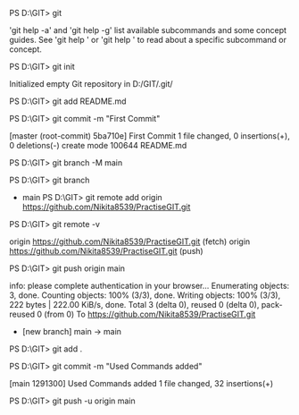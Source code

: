 PS D:\GIT> git

'git help -a' and 'git help -g' list available subcommands and some
concept guides. See 'git help <command>' or 'git help <concept>'
to read about a specific subcommand or concept.

PS D:\GIT> git init

Initialized empty Git repository in D:/GIT/.git/

PS D:\GIT> git add README.md

PS D:\GIT> git commit -m "First Commit"

[master (root-commit) 5ba710e] First Commit
 1 file changed, 0 insertions(+), 0 deletions(-)
 create mode 100644 README.md

PS D:\GIT> git branch -M main

PS D:\GIT> git branch

* main
PS D:\GIT> git remote add origin https://github.com/Nikita8539/PractiseGIT.git

PS D:\GIT> git remote -v

origin  https://github.com/Nikita8539/PractiseGIT.git (fetch)
origin  https://github.com/Nikita8539/PractiseGIT.git (push)

PS D:\GIT> git push origin main

info: please complete authentication in your browser...
Enumerating objects: 3, done.
Counting objects: 100% (3/3), done.
Writing objects: 100% (3/3), 222 bytes | 222.00 KiB/s, done.
Total 3 (delta 0), reused 0 (delta 0), pack-reused 0 (from 0)
To https://github.com/Nikita8539/PractiseGIT.git
 * [new branch]      main -> main


PS D:\GIT> git add .

PS D:\GIT> git commit -m "Used Commands added"

[main 1291300] Used Commands added
 1 file changed, 32 insertions(+)
 
PS D:\GIT> git push -u origin main